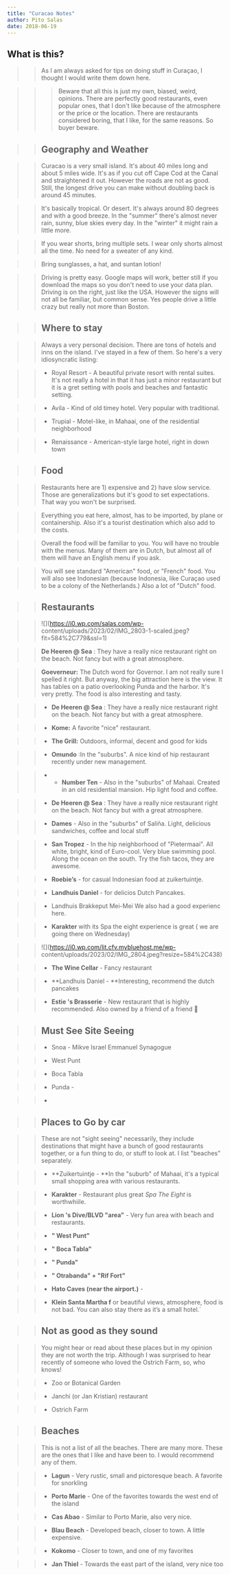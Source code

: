 ```yaml
---
title: "Curacao Notes"
author: Pito Salas
date: 2018-06-19
---
```


## What is this?

>>

>> As I am always asked for tips on doing stuff in Curaçao, I thought I would
write them down here.

>>

>>> Beware that all this is just my own, biased, weird, opinions. There are
perfectly good restaurants, even popular ones, that I don't like because of
the atmosphere or the price or the location. There are restaurants considered
boring, that I like, for the same reasons. So buyer beware.

>>

>> ## Geography and Weather

>>

>> Curacao  is a very small island. It's about 40 miles long and about 5 miles
wide. It's as if you cut off Cape Cod at the Canal and straightened it out.
However the roads are not as good. Still, the longest drive you can make
without doubling back is around 45 minutes.

>>

>> It's basically tropical. Or desert. It's always around 80 degrees and with
a good breeze. In the "summer" there's almost never rain, sunny, blue skies
every day. In the "winter" it might rain a little more.

>>

>> If you wear shorts, bring multiple sets. I wear only shorts almost all the
time. No need for a sweater of any kind.

>>

>> Bring sunglasses, a hat, and suntan lotion!

>>

>> Driving is pretty easy. Google maps will work, better still if you download
the maps so you don't need to use your data plan. Driving is on the right,
just like the USA. However the signs will not all be familiar, but common
sense. Yes people drive a little crazy but really not more than Boston.

>>

>> ## Where to stay

>>

>> Always a very personal decision. There are tons of hotels and inns on the
island. I've stayed in a few of them. So here's a very idiosyncratic listing:

>>

>>   * Royal Resort - A beautiful private resort with rental suites. It's not
really a hotel in that it has just a minor restaurant but it is a gret setting
with pools and beaches and fantastic setting.

>>   * Avila - Kind of old timey hotel. Very popular with traditional.

>>   * Trupial - Motel-like, in Mahaai, one of the residential neighborhood

>>   * Renaissance - American-style large hotel, right in down town

>>

>>

>> ## Food

>>

>> Restaurants here are 1) expensive and 2) have slow service. Those are
generalizations but it's good to set expectations. That way you won't be
surprised.

>>

>> Everything you eat here, almost, has to be imported, by plane or
containership. Also it's a tourist destination which also add to the costs.

>>

>> Overall the food will be familiar to you. You will have no trouble with the
menus. Many of them are in Dutch, but almost all of them will have an English
menu if you ask.

>>

>> You will see standard "American" food, or "French" food. You will also see
Indonesian (because Indonesia, like Curaçao used to be a colony of the
Netherlands.) Also a lot of "Dutch" food.

>>

>> ## Restaurants

>>

>> ![](https://i0.wp.com/salas.com/wp-
content/uploads/2023/02/IMG_2803-1-scaled.jpeg?fit=584%2C779&ssl=1)

>>

>> **De Heeren @ Sea** : They have a really nice restaurant right on the
beach. Not fancy but with a great atmosphere.

>>

>> **Goeverneur:** The Dutch word for Governor. I am not really sure I spelled
it right. But anyway, the big attraction here is the view. It has tables on a
patio overlooking Punda and the harbor. It's very pretty. The food is also
interesting and tasty.

>>

>>   * **De Heeren @ Sea** : They have a really nice restaurant right on the
beach. Not fancy but with a great atmosphere.

>>   * **Kome:** A favorite "nice" restaurant.

>>   * **The Grill:** Outdoors, informal, decent and good for kids

>>   * **Omundo** :In the "suburbs". A nice kind of hip restaurant recently
under new management.

>>   *   * **Number Ten** - Also in the "suburbs" of Mahaai. Created in an old
residential mansion. Hip light food and coffee.

>>   * **De Heeren @ Sea** : They have a really nice restaurant right on the
beach. Not fancy but with a great atmosphere.

>>   * **Dames** - Also in the "suburbs" of Saliña. Light, delicious
sandwiches, coffee and local stuff

>>   * **San Tropez** - In the hip neighborhood of "Pietermaai". All white,
bright, kind of Euro-cool. Very blue swimming pool. Along the ocean on the
south. Try the fish tacos, they are awesome.

>>   * **Roebie’s** - for casual Indonesian food at zuikertuintje.

>>   * **Landhuis Daniel** - for delicios Dutch Pancakes.

>>   * Landhuis Brakkeput Mei-Mei We also had a good experienc here.

>>   * **Karakter** with its Spa the eight experience is great ( we are going
there on Wednesday)

>>

>>

>> ![](https://i0.wp.com/lit.cfv.mybluehost.me/wp-
content/uploads/2023/02/IMG_2804.jpeg?resize=584%2C438)

>>

>>   * **The Wine Cellar** - Fancy restaurant

>>   * **Landhuis Daniel - **Interesting, recommend the dutch pancakes

>>   * **Estie 's Brasserie** - New restaurant that is highly recommended.
Also owned by a friend of a friend 🙂

>>

>>

>> ## Must See Site Seeing

>>

>>   * Snoa - Mikve Israel Emmanuel Synagogue

>>   * West Punt

>>   * Boca Tabla

>>   * Punda -

>>   *

>>

>> ## Places to Go by car

>>

>> These are not "sight seeing" necessarily, they include destinations that
might have a bunch of good restaurants together, or a fun thing to do, or
stuff to look at. I list "beaches" separately.

>>

>>   * **Zuikertuintje - **In the "suburb" of Mahaai, it's a typical small
shopping area with various restaurants.

>>   * **Karakter** - Restaurant plus great _Spa The Eight_ is worthwhiile.

>>   * **Lion 's Dive/BLVD "area"** - Very fun area with beach and
restaurants.

>>   * **" West Punt"**

>>   * **" Boca Tabla"**

>>   * **" Punda"**

>>   * **" Otrabanda" \+ "Rif Fort"**

>>   * **Hato Caves (near the airport.)** -

>>   * **Klein Santa Martha f** or beautiful views, atmosphere, food is not
bad. You can also stay there as it’s a small hotel.`

>>

>>

>> ## Not as good as they sound

>>

>> You might hear or read about these places but in my opinion they are not
worth the trip. Although I was surprised to hear recently of someone who loved
the Ostrich Farm, so, who knows!

>>

>>   * Zoo or Botanical Garden

>>   * Janchi (or Jan Kristian) restaurant

>>   * Ostrich Farm

>>

>>

>> ## Beaches

>>

>> This is not a list of all the beaches. There are many more. These are the
ones that I like and have been to. I would recommend any of them.

>>

>>   * **Lagun** - Very rustic, small and pictoresque beach. A favorite for
snorkling

>>   * **Porto Marie** - One of the favorites towards the west end of the
island

>>   * **Cas Abao** - Similar to Porto Marie, also very nice.

>>   * **Blau Beach** - Developed beach, closer to town. A little expensive.

>>   * **Kokomo** - Closer to town, and one of my favorites

>>   * **Jan Thiel** - Towards the east part of the island, very nice too

>>

>>

